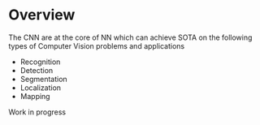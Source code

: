 
# Overview 

The CNN are at the core of NN which can achieve SOTA on the following types of Computer Vision problems and applications 

- Recognition 
- Detection 
- Segmentation 
- Localization 
- Mapping 

Work in progress 









